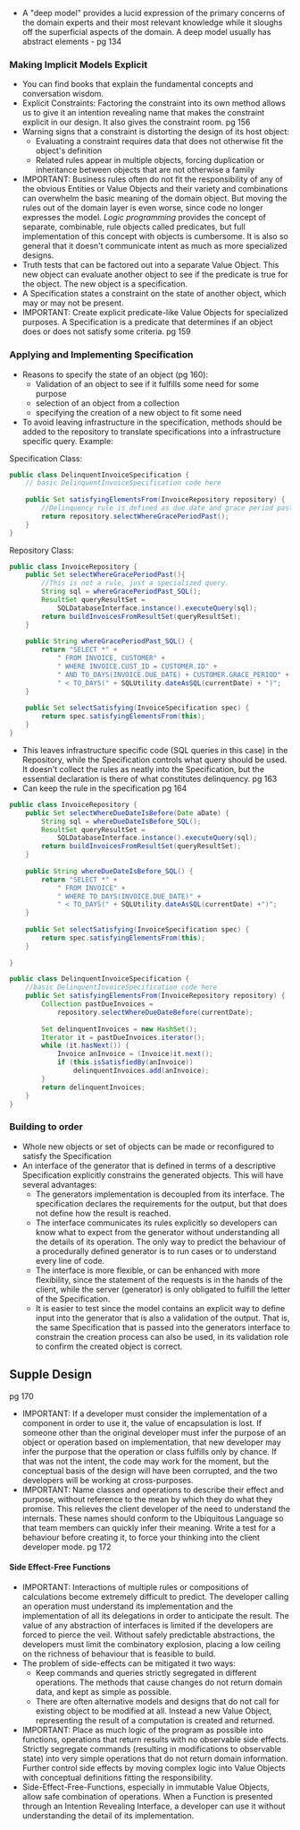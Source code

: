 
- A "deep model" provides a lucid expression of the primary concerns of the domain experts and their most relevant knowledge while it sloughs off the superficial aspects of the domain. A deep model usually has abstract elements - pg 134

### Making Implicit Models Explicit

- You can find books that explain the fundamental concepts and conversation wisdom.
- Explicit Constraints: Factoring the constraint into its own method allows us to give it an intention revealing name that makes the constraint explicit in our design. It also gives the constraint room. pg 156
- Warning signs that a constraint is distorting the design of its host object:
	- Evaluating a constraint requires data that does not otherwise fit the object's definition
	- Related rules appear in multiple objects, forcing duplication or inheritance between objects that are not otherwise a family
- IMPORTANT: Business rules often do not fit the responsibility of any of the obvious Entities or Value Objects and their variety and combinations can overwhelm the basic meaning of the domain object. But moving the rules out of the domain layer is even worse, since code no longer expresses the model. _Logic programming_ provides the concept of separate, combinable, rule objects called predicates, but full implementation of this concept with objects is cumbersome. It is also so general that it doesn't communicate intent as much as more specialized designs.
- Truth tests that can be factored out into a separate Value Object. This new object can evaluate another object to see if the predicate is true for the object. The new object is a specification.
- A Specification states a constraint on the state of another object, which may or may not be present.
- IMPORTANT: Create explicit predicate-like Value Objects for specialized purposes. A Specification is a predicate that determines if an object does or does not satisfy some criteria. pg 159

### Applying and Implementing Specification

- Reasons to specify the state of an object (pg 160):
	- Validation of an object to see if it fulfills some need for some purpose
	- selection of an object from a collection
	- specifying the creation of a new object to fit some need
- To avoid leaving infrastructure in the specification, methods should be added to the repository to translate specifications into a infrastructure specific query. Example:

Specification Class:
```java
public class DelinquentInvoiceSpecification {
	// basic DelinquentInvoiceSpecification code here
	
	public Set satisfyingElementsFrom(InvoiceRepository repository) {
		//Delinquency rule is defined as due date and grace period past.
		return repository.selectWhereGracePeriodPast();
	}
}
```

Repository Class:
```java
public class InvoiceRepository {
	public Set selectWhereGracePeriodPast(){
		//This is not a rule, just a specialized query.
		String sql = whereGracePeriodPast_SQL();
		ResultSet queryResultSet =
			SQLDatabaseInterface.instance().executeQuery(sql);
		return buildInvoicesFromResultSet(queryResultSet);
	}
	
	public String whereGracePeriodPast_SQL() {
		return "SELECT *" +
			" FROM INVOICE, CUSTOMER" +
			" WHERE INVOICE.CUST_ID = CUSTOMER.ID" +
			" AND TO_DAYS(INVOICE.DUE_DATE) + CUSTOMER.GRACE_PERIOD" +
			" < TO_DAYS(" + SQLUtility.dateAsSQL(currentDate) + ")";
	}
	
	public Set selectSatisfying(InvoiceSpecification spec) {
		return spec.satisfyingElementsFrom(this);
	}
}
```

- This leaves infrastructure specific code (SQL queries in this case) in the Repository, while the Specification controls what query should be used. It doesn't collect the rules as neatly into the Specification, but the essential declaration is there of what constitutes delinquency. pg 163
- Can keep the rule in the specification pg 164
```java
public class InvoiceRepository {
	public Set selectWhereDueDateIsBefore(Date aDate) {
		String sql = whereDueDateIsBefore_SQL();
		ResultSet queryResultSet =
			SQLDatabaseInterface.instance().executeQuery(sql);
		return buildInvoicesFromResultSet(queryResultSet);
	}
	
	public String whereDueDateIsBefore_SQL() {
		return "SELECT *" +
			" FROM INVOICE" +
			" WHERE TO_DAYS(INVOICE.DUE_DATE)" +
			" < TO_DAYS(" + SQLUtility.dateAsSQL(currentDate) +")";
	}
	
	public Set selectSatisfying(InvoiceSpecification spec) {
		return spec.satisfyingElementsFrom(this);
	}
	
}

public class DelinquentInvoiceSpecification {
	//basic DelinquentInvoiceSpecification code here
	public Set satisfyingElementsFrom(InvoiceRepository repository) {
		Collection pastDueInvoices =
			repository.selectWhereDueDateBefore(currentDate);
		
		Set delinquentInvoices = new HashSet();
		Iterator it = pastDueInvoices.iterator();
		while (it.hasNext()) {
			Invoice anInvoice = (Invoice)it.next();
			if (this.isSatisfiedBy(anInvoice))
				delinquentInvoices.add(anInvoice);
		}
		return delinquentInvoices;
	}
}
```

### Building to order
- Whole new objects or set of objects can be made or reconfigured to satisfy the Specification
- An interface of the generator that is defined in terms of a descriptive Specification explicitly constrains the generated objects. This will have several advantages:
	- The generators implementation is decoupled from its interface. The specification declares the requirements for the output, but that does not define how the result is reached.
	- The interface communicates its rules explicitly so developers can know what to expect from the generator without understanding all the details of its operation. The only way to predict the behaviour of a procedurally defined generator is to run cases or to understand every line of code.
	- The interface is more flexible, or can be enhanced with more flexibility, since the statement of the requests is in the hands of the client, while the server (generator) is only obligated to fulfill the letter of the Specification.
	- It is easier to test since the model contains an explicit way to define input into the generator that is also a validation of the output. That is, the same Specification that is passed into the generators interface to constrain the creation process can also be used, in its validation role to confirm the created object is correct.


## Supple Design

pg 170

- IMPORTANT: If a developer must consider the implementation of a component in order to use it, the value of encapsulation is lost. If someone other than the original developer must infer the purpose of an object or operation based on implementation, that new developer may infer the purpose that the operation or class fulfills only by chance. If that was not the intent, the code may work for the moment, but the conceptual basis of the design will have been corrupted, and the two developers will be working at cross-purposes.
- IMPORTANT: Name classes and operations to describe their effect and purpose, without reference to the mean by which they do what they promise. This relieves the client developer of the need to understand the internals. These names should conform to the Ubiquitous Language so that team members can quickly infer their meaning. Write a test for a behaviour before creating it, to force your thinking into the client developer mode. pg 172

#### Side Effect-Free Functions

- IMPORTANT: Interactions of multiple rules or compositions of calculations become extremely difficult to predict. The developer calling an operation must understand its implementation and the implementation of all its delegations in order to anticipate the result. The value of any abstraction of interfaces is limited if the developers are forced to pierce the veil. Without safely predictable abstractions, the developers must limit the combinatory explosion, placing a low ceiling on the richness of behaviour that is feasible to build.
- The problem of side-effects can be mitigated it two ways:
	- Keep commands and queries strictly segregated in different operations. The methods that cause changes do not return domain data, and kept as simple as possible.
	- There are often alternative models and designs that do not call for existing object to be modified at all. Instead a new Value Object, representing the result of a computation is created and returned.
- IMPORTANT: Place as much logic of the program as possible into functions, operations that return results with no observable side effects. Strictly segregate commands (resulting in modifications to observable state) into very simple operations that do not return domain information. Further control side effects by moving complex logic into Value Objects with conceptual definitions fitting the responsibility.
- Side-Effect-Free-Functions, especially in immutable Value Objects, allow safe combination of operations. When a Function is presented through an Intention Revealing Interface, a developer can use it without understanding the detail of its implementation.